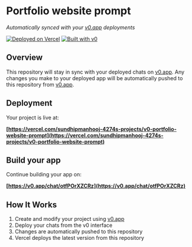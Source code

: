 # Portfolio website prompt

*Automatically synced with your [v0.app](https://v0.app) deployments*

[![Deployed on Vercel](https://img.shields.io/badge/Deployed%20on-Vercel-black?style=for-the-badge&logo=vercel)](https://vercel.com/sundhipmanhooj-4274s-projects/v0-portfolio-website-prompt)
[![Built with v0](https://img.shields.io/badge/Built%20with-v0.app-black?style=for-the-badge)](https://v0.app/chat/otfPOrXZCRz)

## Overview

This repository will stay in sync with your deployed chats on [v0.app](https://v0.app).
Any changes you make to your deployed app will be automatically pushed to this repository from [v0.app](https://v0.app).

## Deployment

Your project is live at:

**[https://vercel.com/sundhipmanhooj-4274s-projects/v0-portfolio-website-prompt](https://vercel.com/sundhipmanhooj-4274s-projects/v0-portfolio-website-prompt)**

## Build your app

Continue building your app on:

**[https://v0.app/chat/otfPOrXZCRz](https://v0.app/chat/otfPOrXZCRz)**

## How It Works

1. Create and modify your project using [v0.app](https://v0.app)
2. Deploy your chats from the v0 interface
3. Changes are automatically pushed to this repository
4. Vercel deploys the latest version from this repository
